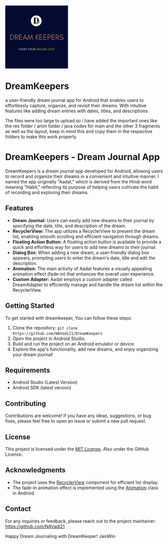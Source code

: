 <a  target="blank"><img align="center" src="https://github.com/NAVadi21/DreamKeepers/blob/main/Dream%20Keepers.png" height="200" width="200" /></a>
# DreamKeepers
a user-friendly dream journal app for Android that enables users to effortlessly capture, organize, and revisit their dreams. With intuitive features like adding dream entries with dates, titles, and descriptions

The files were too large to upload so i have added the important ones like the res folder / anim folder / java codes for main and the other 3 fragments as well as the layout, keep in mind this and copy them in the respective folders to make this work properly.

# DreamKeepers - Dream Journal App

DreamKeepers is a dream journal app developed for Android, allowing users to record and organize their dreams in a convenient and intuitive manner. I named the app originally "Aadat," which is derived from the Hindi word meaning "Habit," reflecting its purpose of helping users cultivate the habit of recording and exploring their dreams.

## Features

- **Dream Journal:** Users can easily add new dreams to their journal by specifying the date, title, and description of the dream.
- **RecyclerView:** The app utilizes a RecyclerView to present the dream list, enabling smooth scrolling and efficient navigation through dreams.
- **Floating Action Button:** A floating action button is available to provide a quick and effortless way for users to add new dreams to their journal.
- **Dialog Box:** When adding a new dream, a user-friendly dialog box appears, prompting users to enter the dream's date, title and edit the description.
- **Animation:** The main activity of Aadat features a visually appealing animation effect (fade-in) that enhances the overall user experience.
- **Custom Adapter:** Aadat employs a custom adapter called DreamAdapter to efficiently manage and handle the dream list within the RecyclerView.

## Getting Started

To get started with dreamkeeper, You can follow these steps:

1. Clone the repository: `git clone https://github.com/NAVadi21/DreamKeepers`
2. Open the project in Android Studio.
3. Build and run the project on an Android emulator or device.
4. Explore the app's functionality, add new dreams, and enjoy organizing your dream journal!

## Requirements

- Android Studio (Latest Version)
- Android SDK (latest version)

## Contributing

Contributions are welcome! If you have any ideas, suggestions, or bug fixes, please feel free to open an issue or submit a new pull request.

## License

This project is licensed under the [MIT License](LICENSE).
Also under the GitHub License.

## Acknowledgments

- The project uses the [RecyclerView](https://developer.android.com/guide/topics/ui/layout/recyclerview) component for efficient list display.
- The fade-in animation effect is implemented using the [Animation](https://developer.android.com/reference/android/view/animation/Animation) class in Android.

## Contact

For any inquiries or feedback, please reach out to the project maintainer: https://github.com/NAVadi21

Happy Dream Journaling with DreamKeeper!
JainWin
